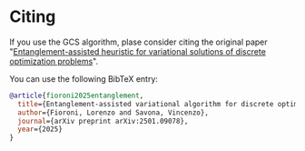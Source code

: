 # Citing

If you use the GCS algorithm, plase consider citing the original paper "[Entanglement-assisted heuristic for variational solutions of discrete optimization problems](https://arxiv.org/abs/2501.09078)".

You can use the following BibTeX entry:

```bibtex
@article{fioroni2025entanglement,
  title={Entanglement-assisted variational algorithm for discrete optimization problems},
  author={Fioroni, Lorenzo and Savona, Vincenzo},
  journal={arXiv preprint arXiv:2501.09078},
  year={2025}
}
```
